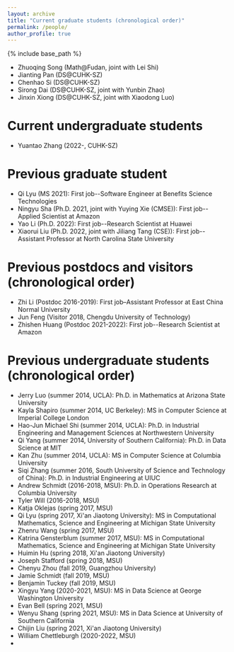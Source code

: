 ```yaml
---
layout: archive
title: "Current graduate students (chronological order)"
permalink: /people/
author_profile: true
---
```


{% include base_path %}


* Zhuoqing Song (Math@Fudan, joint with Lei Shi)
* Jianting Pan (DS@CUHK-SZ)
* Chenhao Si (DS@CUHK-SZ)
* Sirong Dai (DS@CUHK-SZ, joint with Yunbin Zhao)
* Jinxin Xiong (DS@CUHK-SZ, joint with Xiaodong Luo)

Current undergraduate students
=====
* Yuantao Zhang (2022-, CUHK-SZ)

Previous graduate student
===== 
* Qi Lyu (MS 2021): First job--Software Engineer at Benefits Science Technologies
* Ningyu Sha (Ph.D. 2021, joint with Yuying Xie (CMSE)): First job--Applied Scientist at Amazon
* Yao Li (Ph.D. 2022): First job--Research Scientist at Huawei
* Xiaorui Liu (Ph.D. 2022, joint with Jiliang Tang (CSE)): First job--Assistant Professor at North Carolina State University


Previous postdocs and visitors (chronological order)
=====
* Zhi Li (Postdoc 2016-2019): First job–Assistant Professor at East China Normal University
* Jun Feng (Visitor 2018, Chengdu University of Technology)
* Zhishen Huang (Postdoc 2021-2022): First job--Research Scientist at Amazon

Previous undergraduate students (chronological order)
=====
* Jerry Luo (summer 2014, UCLA): Ph.D. in Mathematics at Arizona State University
* Kayla Shapiro (summer 2014, UC Berkeley): MS in Computer Science at Imperial College London
* Hao-Jun Michael Shi (summer 2014, UCLA): Ph.D. in Industrial Engineering and Management Sciences at Northwestern University
* Qi Yang (summer 2014, University of Southern California): Ph.D. in Data Science at MIT
* Kan Zhu (summer 2014, UCLA): MS in Computer Science at Columbia University
* Siqi Zhang (summer 2016, South University of Science and Technology of China): Ph.D. in Industrial Engineering at UIUC
* Andrew Schmidt (2016-2018, MSU): Ph.D. in Operations Research at Columbia University
* Tyler Will (2016-2018, MSU)
* Katja Oklejas (spring 2017, MSU)
* Qi Lyu (spring 2017, Xi'an Jiaotong University): MS in Computational Mathematics, Science and Engineering at Michigan State University 
* Zhenru Wang (spring 2017, MSU)
* Katrina Gensterblum (summer 2017, MSU): MS in Computational Mathematics, Science and Engineering at Michigan State University
* Huimin Hu (spring 2018, Xi'an Jiaotong University)
* Joseph Stafford (spring 2018, MSU)
* Chenyu Zhou (fall 2019, Guangzhou University)
* Jamie Schmidt (fall 2019, MSU)
* Benjamin Tuckey (fall 2019, MSU)
* Xingyu Yang (2020-2021, MSU): MS in Data Science at George Washington University
* Evan Bell (spring 2021, MSU)
* Wenyu Shang (spring 2021, MSU): MS in Data Science at University of Southern California
* Chijin Liu (spring 2021, Xi'an Jiaotong University)
* William Chettleburgh (2020-2022, MSU)
* 
